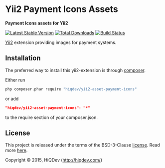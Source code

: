 Yii2 Payment Icons Assets
=========================

**Payment Icons assets for Yii2**

[![Latest Stable Version](https://poser.pugx.org/hiqdev/yii2-asset-payment-icons/v/stable)](//packagist.org/packages/hiqdev/yii2-asset-payment-icons)
[![Total Downloads](https://poser.pugx.org/hiqdev/yii2-asset-payment-icons/downloads)](//packagist.org/packages/hiqdev/yii2-asset-payment-icons)
[![Build Status](https://img.shields.io/travis/hiqdev/yii2-asset-payment-icons.svg)](http://travis-ci.org/hiqdev/yii2-asset-payment-icons)

[Yii2](http://yiiframework.com) extension providing images for payment systems.

## Installation

The preferred way to install this yii2-extension is through [composer](http://getcomposer.org/download/).

Either run

```sh
php composer.phar require "hiqdev/yii2-asset-payment-icons"
```

or add

```json
"hiqdev/yii2-asset-payment-icons": "*"
```

to the require section of your composer.json.

## License

This project is released under the terms of the BSD-3-Clause [license](LICENSE).
Read more [here](http://choosealicense.com/licenses/bsd-3-clause).

Copyright © 2015, HiQDev (http://hiqdev.com/)
